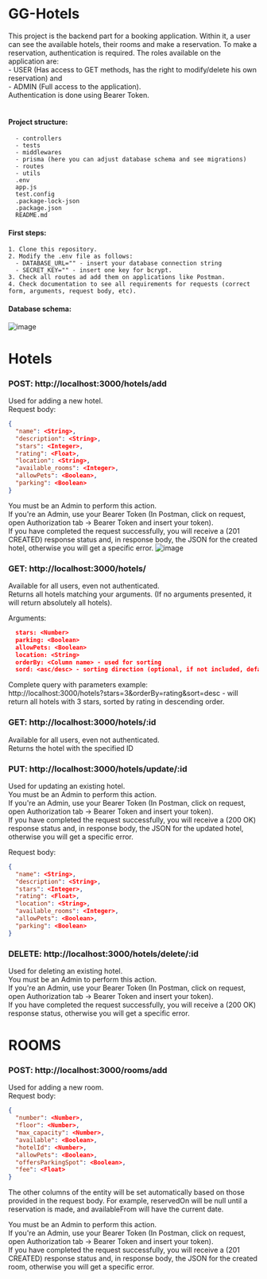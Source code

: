 # GG-Hotels
  This project is the backend part for a booking application. Within it, a user can see the available hotels, their rooms and make a reservation. To make a reservation, authentication is required. The roles available on the application are: <br>
    - USER (Has access to GET methods, has the right to modify/delete his own reservation) and <br>
    - ADMIN (Full access to the application). <br>
    Authentication is done using Bearer Token. <br><br>
    
 #### Project structure:
  ```
    - controllers  
    - tests 
    - middlewares
    - prisma (here you can adjust database schema and see migrations)
    - routes 
    - utils
    .env
    app.js
    test.config
    .package-lock-json
    .package.json
    README.md
 ```
 #### First steps:
```
1. Clone this repository.
2. Modify the .env file as follows:
  - DATABASE_URL="" - insert your database connection string
  - SECRET_KEY="" - insert one key for bcrypt.
3. Check all routes ad add them on applications like Postman.
4. Check documentation to see all requirements for requests (correct form, arguments, request body, etc).
```
#### Database schema: <br>
![image](https://github.com/alexdn7/GG-Hotels/assets/51855097/be5d0e30-61c0-458b-bb81-2d5ab652db10)


# Hotels
### POST: http://localhost:3000/hotels/add
  Used for adding a new hotel. <br>
  Request body: 
 ``` json
 {
   "name": <String>,
   "description": <String>,
   "stars": <Integer>,
   "rating": <Float>,
   "location": <String>,
   "available_rooms": <Integer>,
   "allowPets": <Boolean>,
   "parking": <Boolean>
 }
 ```
 You must be an Admin to perform this action.  <br>
 If you're an Admin, use your Bearer Token (In Postman, click on request, open Authorization tab -> Bearer Token and insert your token).  <br>
 If you have completed the request successfully, you will receive a (201 CREATED) response status and, in response body, the JSON for the created hotel, otherwise you will get a specific error. ![image](https://github.com/alexdn7/GG-Hotels/assets/51855097/56d48bb9-36a6-4a5b-9215-1794b1689b1e)


### GET: http://localhost:3000/hotels/
  
  Available for all users, even not authenticated. <br>
  Returns all hotels matching your arguments. (If no arguments presented, it will return absolutely all hotels).
  
  Arguments:
  ```json
    stars: <Number>
    parking: <Boolean>
    allowPets: <Boolean>
    location: <String>
    orderBy: <Column name> - used for sorting
    sord: <asc/desc> - sorting direction (optional, if not included, default value will be asc)
  ```
  Complete query with parameters example:  
  http://localhost:3000/hotels?stars=3&orderBy=rating&sort=desc - will return all hotels with 3 stars, sorted by rating in descending order.

### GET: http://localhost:3000/hotels/:id

  Available for all users, even not authenticated. <br>
  Returns the hotel with the specified ID

### PUT: http://localhost:3000/hotels/update/:id

 Used for updating an existing hotel. <br>
 You must be an Admin to perform this action.  <br>
 If you're an Admin, use your Bearer Token (In Postman, click on request, open Authorization tab -> Bearer Token and insert your token).  <br>
 If you have completed the request successfully, you will receive a (200 OK) response status and, in response body, the JSON for the updated hotel, otherwise you will get a specific error. <br>

 Request body: 
 ``` json
 {
   "name": <String>,
   "description": <String>,
   "stars": <Integer>,
   "rating": <Float>,
   "location": <String>,
   "available_rooms": <Integer>,
   "allowPets": <Boolean>,
   "parking": <Boolean>
 }
 ```

### DELETE: http://localhost:3000/hotels/delete/:id

  Used for deleting an existing hotel. <br>
  You must be an Admin to perform this action.  <br>
  If you're an Admin, use your Bearer Token (In Postman, click on request, open Authorization tab -> Bearer Token and insert your token).  <br>
  If you have completed the request successfully, you will receive a (200 OK) response status, otherwise you will get a specific error. <br>

 

# ROOMS

### POST: http://localhost:3000/rooms/add

  Used for adding a new room. <br>
  Request body: 
 ``` json
 {
   "number": <Number>,
   "floor": <Number>,
   "max_capacity": <Number>,
   "available": <Boolean>,
   "hotelId": <Number>,
   "allowPets": <Boolean>,
   "offersParkingSpot": <Boolean>,
   "fee": <Float>
 }

 ```
 The other columns of the entity will be set automatically based on those provided in the request body. For example, reservedOn will be null until a reservation is made, and availableFrom will have the current date.

 You must be an Admin to perform this action.  <br>
 If you're an Admin, use your Bearer Token (In Postman, click on request, open Authorization tab -> Bearer Token and insert your token).  <br>
 If you have completed the request successfully, you will receive a (201 CREATED) response status and, in response body, the JSON for the created room, otherwise you will get a specific error.
